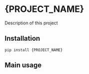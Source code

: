 # {PROJECT_NAME}
Description of this project

## Installation 
```commandline
pip install {PROJECT_NAME}
```

## Main usage
```python

```
